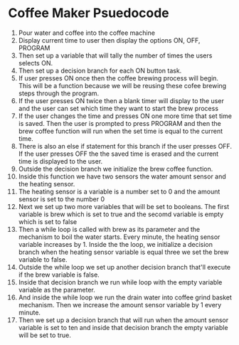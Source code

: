 # Coffee Maker Psuedocode

 1. Pour water and coffee into the coffee machine 
 2. Display current time to user then display the options ON, OFF, PROGRAM
 3. Then set up a variable that will tally the number of times the users selects ON.
 4. Then set up a decision branch for each ON button task.
 5. If user presses ON once then the coffee brewing process will begin. This will be a function because we will be reusing these cofee brewing steps through the program.
 6. If the user presses ON twice then a blank timer will display to the user and the user can set which time they want to start the brew process
 7. If the user changes the time and presses ON one more time that set time is saved. Then the user is prompted to press PROGRAM and then the brew coffee function will run when the set time is equal to the current time.
 8. There is also an else if statement for this branch if the user presses OFF. If the user presses OFF the the saved time is erased and the current time is displayed to the user.
 9. Outside the decision branch we initialize the brew coffee function.
 10. Inside this function we have two sensors the water amount sensor and the heating sensor.
 11. The heating sensor is a variable is a number set to 0 and the amount sensor is set to the number 0
 12. Next we set up two more variables that will be set to booleans. The first variable is brew which is set to true and the secomd variable is empty which is set to false
 13. Then a while loop is called with brew as its parameter and the mechanism to boil the water starts. Every minute, the heating sensor variable increases by 1. Inside the the loop, we initialize a decision branch when the heating sensor variable is equal three we set the brew variable to false.
 14. Outside the while loop we set up another decision branch that'll execute if the brew variable is false.
 15. Inside that decision branch we run while loop with the empty variable variable as the parameter.
 16. And inside the while loop we run the drain water into coffee grind basket mechanism. Then we increase the amount sensor variable by 1 every minute. 
 17. Then we set up a decision branch that will run when the amount sensor variable is set to ten and inside that decision branch the empty variable will be set to true.
